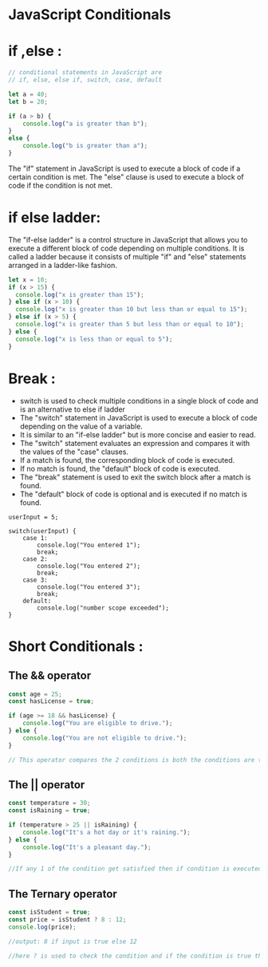 # JavaScript Conditionals

# if ,else :

```jsx
// conditional statements in JavaScript are
// if, else, else if, switch, case, default

let a = 40;
let b = 20;

if (a > b) {
    console.log("a is greater than b");
}
else {
    console.log("b is greater than a");
}
```

The "if" statement in JavaScript is used to execute a block of code if a certain condition is met. The "else" clause is used to execute a block of code if the condition is not met.

# if else ladder:

The "if-else ladder" is a control structure in JavaScript that allows you to execute a different block of code depending on multiple conditions. It is called a ladder because it consists of multiple "if" and "else" statements arranged in a ladder-like fashion.

```jsx
let x = 10;
if (x > 15) {
  console.log("x is greater than 15");
} else if (x > 10) {
  console.log("x is greater than 10 but less than or equal to 15");
} else if (x > 5) {
  console.log("x is greater than 5 but less than or equal to 10");
} else {
  console.log("x is less than or equal to 5");
}
```

# Break :

- switch is used to check multiple conditions in a single block of code and is an alternative to else if ladder
- The "switch" statement in JavaScript is used to execute a block of code depending on the value of a variable.
- It is similar to an "if-else ladder" but is more concise and easier to read.
- The "switch" statement evaluates an expression and compares it with the values of the "case" clauses.
- If a match is found, the corresponding block of code is executed.
- If no match is found, the "default" block of code is executed.
- The "break" statement is used to exit the switch block after a match is found.
- The "default" block of code is optional and is executed if no match is found.

```
userInput = 5;

switch(userInput) {
    case 1:
        console.log("You entered 1");
        break;
    case 2:
        console.log("You entered 2");
        break;
    case 3:
        console.log("You entered 3");
        break;
    default:
        console.log("number scope exceeded");
}
```

# Short Conditionals :

## **The && operator**

```jsx
const age = 25;
const hasLicense = true;

if (age >= 18 && hasLicense) {
    console.log("You are eligible to drive.");
} else {
    console.log("You are not eligible to drive.");
}

// This operator compares the 2 conditions is both the conditions are true then only the if statemnt is executed
```

## The || operator

```jsx
const temperature = 30;
const isRaining = true;

if (temperature > 25 || isRaining) {
    console.log("It's a hot day or it's raining.");
} else {
    console.log("It's a pleasant day.");
}

//If any 1 of the condition get satisfied then if condition is executed 
```

## The Ternary operator

```jsx
const isStudent = true;
const price = isStudent ? 8 : 12;
console.log(price);

//output: 8 if input is true else 12

//here ? is used to check the condition and if the condition is true then the value before : is returned else the value after : is returned
```